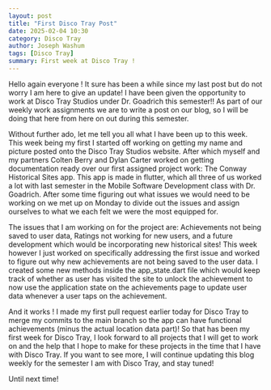 ```yaml
---
layout: post
title: "First Disco Tray Post"
date: 2025-02-04 10:30
category: Disco Tray
author: Joseph Washum
tags: [Disco Tray]
summary: First week at Disco Tray !
---
```

Hello again everyone ! It sure has been a while since my last post but do not worry I am here to give an update! I have been given the opportunity to work at Disco Tray Studios under Dr. Goadrich this semester!! As part of our weekly work assignments we are to write a post on our blog, so I will be doing that here from here on out during this semester. 

Without further ado, let me tell you all what I have been up to this week. This week being my first I started off working on getting my name and picture posted onto the Disco Tray Studios website. After which myself and my partners Colten Berry and Dylan Carter worked on getting documentation ready over our first assigned project work: The Conway Historical Sites app. This app is made in flutter, which all three of us worked a lot with last semester in the Mobile Software Development class with Dr. Goadrich. After some time figuring out what issues we would need to be working on we met up on Monday to divide out the issues and assign ourselves to what we each felt we were the most equipped for.

The issues that I am working on for the project are: Achievements not being saved to user data, Ratings not working for new users, and a future development which would be incorporating new historical sites! This week however I just worked on specifically addressing the first issue and worked to figure out why new achievements are not being saved to the user data. I created some new methods inside the app_state.dart file which would keep track of whether as user has visited the site to unlock the achievement to now use the application state on the achievements page to update user data whenever a user taps on the achievement.

And it works ! I made my first pull request earlier today for Disco Tray to merge my commits to the main branch so the app can have functional achievements (minus the actual location data part)! So that has been my first week for Disco Tray, I look forward to all projects that I will get to work on and the help that I hope to make for these projects in the time that I have with Disco Tray. If you want to see more, I will continue updating this blog weekly for the semester I am with Disco Tray, and stay tuned!

Until next time!